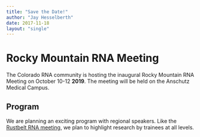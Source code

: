 ```yaml
---
title: "Save the Date!"
author: "Jay Hesselberth"
date: 2017-11-18
layout: "single"
---
```


# Rocky Mountain RNA Meeting

The Colorado RNA community is hosting the inaugural Rocky Mountain RNA Meeting on October 10-12 **2019**. The meeting will be held on the Anschutz Medical Campus.

## Program 

We are planning an exciting program with regional speakers. Like the [Rustbelt RNA meeting](rustbeltrna.org), we plan to highlight research by trainees at all levels. 


